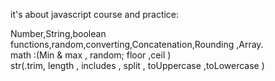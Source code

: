 it's about javascript course and practice:

Number,String,boolean\
functions,random,converting,Concatenation,Rounding ,Array.\
math :(Min & max , random; floor ,ceil )\
str(.trim, length , includes , split , toUppercase ,toLowercase )
